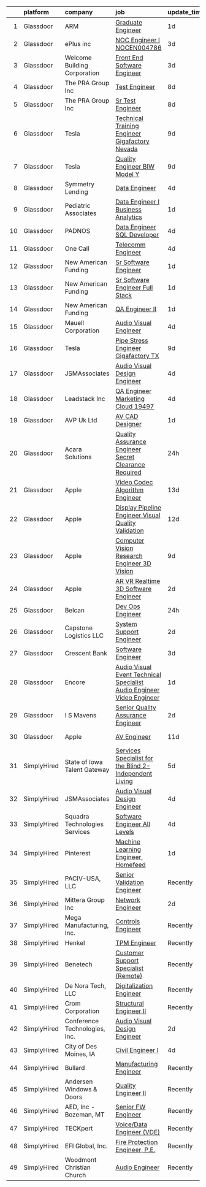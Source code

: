 

|    | platform    | company                       | job                                                                                                                                                                                                                                                                                                                                                                                                                                                                                                                                                                                                                                                                                                                                                                                                                                                                                                                                                                                                                                                                                                                                                                                                                                                                                                                                                                                                         | update_time   | location                    |
|---:|:------------|:------------------------------|:------------------------------------------------------------------------------------------------------------------------------------------------------------------------------------------------------------------------------------------------------------------------------------------------------------------------------------------------------------------------------------------------------------------------------------------------------------------------------------------------------------------------------------------------------------------------------------------------------------------------------------------------------------------------------------------------------------------------------------------------------------------------------------------------------------------------------------------------------------------------------------------------------------------------------------------------------------------------------------------------------------------------------------------------------------------------------------------------------------------------------------------------------------------------------------------------------------------------------------------------------------------------------------------------------------------------------------------------------------------------------------------------------------|:--------------|:----------------------------|
|  1 | Glassdoor   | ARM                           | [Graduate Engineer](https://www.glassdoor.com/partner/jobListing.htm?pos=106&ao=1110586&s=58&guid=000001839786d3da8d3ee5793c513360&src=GD_JOB_AD&t=SR&vt=w&cs=1_8a552073&cb=1664694539703&jobListingId=1008175654718&cpc=8795CF9063CD573D&jrtk=3-0-1gebodl0bk6f8801-1gebodl0tghr2800-4b30394a55862180--6NYlbfkN0BgJnowPS_nFa6JvbNw1Ud-JjG_6nenis8YkFjCtkUlxoHXLw2_bm5yT8xmAj-JAcWZuf3sSzeAExzYr63mZFY5GDjElAviH7Zbyi3tCYnnzHANdGbQ29F11MpkASaLYLlZFcB6r2VO38X6VEhkyB5By3hdfDyCPvTVXM4a8jvZvXEY2fSjdsTOMuFQ_hkfPtQER4ndeI2OyZ5e97wPwfk8PcirPaxbATyytnMCFjKZjrenNkXIVloSeRnVp8QnN6l4746zEAQCjnxfNeXUXRB64fY7pkHo4u2ZxzLa0gRZ5hvW437Sh7M7eydLcllLFu3BicYEH0GG2Rc5vEaNWjJBtzEBLiWTUbEJGNVSAhMxjbjhdPE9vpplKQvf6_qfIwoWXvFqA7z5KsJ5vIcCWtrFPQZfuRQkl0XCKf_cWVMtFJRbnUDEEb4btXgrdkss7Vo%3D)                                                                                                                                                                                                                                                                                                                                                                                                                                                                                                                                                                                                                       | 1d            | Austin, TX                  |
|  2 | Glassdoor   | ePlus inc                     | [NOC Engineer I   NOCEN004786](https://www.glassdoor.com/partner/jobListing.htm?pos=112&ao=1110586&s=58&guid=000001839786d3da8d3ee5793c513360&src=GD_JOB_AD&t=SR&vt=w&ea=1&cs=1_85d7283c&cb=1664694539704&jobListingId=1008167965619&cpc=C4A69CCDBB3B9599&jrtk=3-0-1gebodl0bk6f8801-1gebodl0tghr2800-110efdf84de694f6--6NYlbfkN0B4q5ZfxtiYuHthRCrlNTaH3IgnRrb9iipLWN6eJD-7mZ_ik5fnnuNKhefJl6Hd360psS6Q6nBkoHw3VJZRYyCS1mHjqb01MnkGbVIVIIGzCVQN65FQD8dqO1ZYIUusTbutvZDN2WCo_HryxOCrDGCg1PYyQtH4Z3Df6uZQ5yUJDcR-D-m87L04PEQ6_ZlSKmI2fHWPPKQHibfYgbZkrwlztZDFVmcG7pTTgoJuCdTshT23lMSNtbTvu5CApbBsMO4BSS3fJ80q5GArL_XQW-1ztgHgBl322IESGqfyazhlljP4IR7_AXK7YxnEIMstwSWno6I2gU4UraDba9urjZw23RH4ktYXjTGg9u3_swU-k5r3SLfLmXAQRQyBh5MhBAa5loeHrfZ1cydEfSbOYw_7LWkCz3eDJ-8vLvUbU6K3tSSlhteB_7eEUJT9fPz7r2QM_xJiRCGEc5tEQXm4OYJ8_XSH-mtj7_N24gdsfkEkL9lD-GSpdPWUT9LFK2zIPnLm1SFLqm7JIS012pOwimKJaF725sxMgQm99qWoPoIL_w%3D%3D)                                                                                                                                                                                                                                                                                                                                                                                                                                                                                         | 3d            | Remote                      |
|  3 | Glassdoor   | Welcome Building Corporation  | [Front End Software Engineer](https://www.glassdoor.com/partner/jobListing.htm?pos=111&ao=1110586&s=58&guid=000001839786d3da8d3ee5793c513360&src=GD_JOB_AD&t=SR&vt=w&cs=1_29941323&cb=1664694539704&jobListingId=1008168585838&cpc=6193B0C32834B022&jrtk=3-0-1gebodl0bk6f8801-1gebodl0tghr2800-0a111b6a54b466d6--6NYlbfkN0ApxlPIM0J-yymj8rrc_xakazf3cG8natxCIucI_SWVcN0tNBq08lJ6ogNZw0h3djMK730giwVkq_IMD7awZP7-JYLFxX3p_JFhE-8pModmo46KePsWiNisEmw-haMV6zOfaMwXj-UnP8Dgj5dpqcgFRsTY8bJMLaCPCriX7Os-7RQXJlqyrqXdmSkW2YEG_-1QGWWMex82B0ooHoD_BZN4Mh1-IsBZhReK2UVzEK_JPl5opvgrHRIF-nmmLb8pvCj0omcR-stgWuGu63OveWMDCsEeErDPPg_0PXxfNKra2eHlBVpwzO6dHotRwC3qDtIFmK9OolLOvZ1aYdTOg4WgTxvpClHWcpLJ_F6xlY2W9g9QSD49uIBCXV7-vvDfuTtAmscqioHJ5m3z6pSrmMgyLXyDqgMd56_v-Crm2QCSV1fCAT21z0OlVUMd-V8d8C0QruujsopfPkue-zcQLOuVGfhbihL2msDD3qwMEfZMbhcYT_fzDVGNyx_Cjd0LucI%3D)                                                                                                                                                                                                                                                                                                                                                                                                                                                                                                                                             | 3d            | New York, NY                |
|  4 | Glassdoor   | The PRA Group  Inc            | [Test Engineer](https://www.glassdoor.com/partner/jobListing.htm?pos=103&ao=1110586&s=58&guid=000001839786d3da8d3ee5793c513360&src=GD_JOB_AD&t=SR&vt=w&ea=1&cs=1_f03865e9&cb=1664694539703&jobListingId=1008158485570&cpc=44CD5376B8534B8F&jrtk=3-0-1gebodl0bk6f8801-1gebodl0tghr2800-ee6416f792a99c8e--6NYlbfkN0BK9GXDcakwdiqmeo8o-2GvkYnmPkq7xevAHdeF_847qgq8H7zIJ73WYrdktWq8q1zfoQmTdAgQ-HcnQ3YyfDw_LVgSirm-QlcmMF6DyHu61FPlhrst9cpt4x50D6pq-6tGIvQ8WBStA3O3zr3uqFhbKypVIsSGplmUKpzedQSHpdWfy_B2A_wdvBP4ipFP5e4-MxWwSHMOHSkrbPatekmzsSb_-OF1GvLylWwLv-LDjNAdTBR1_pCmuO60Ga_xFc6w1OvsBSdkRkIQDVdzlGtOVcU-pOk1UZ_4-HTCBjKTdJwEHJhzziclwgpDkZBIkxplQBecqWomyEstheg3H9CzRzP94CQWtreklGUS9EAexJBwaYkvBq6-S_j6ElxS50Umzb-YA8GMqSPel6ABCHb90-EeUc4Q44hmIl9b8pMnos4qlF7scisq-IBdcRsWSillAsTSuCwGBI5knHTDD4LHBjX6Q6p2HO8_pXusxXIOpjpKlTKgecZf)                                                                                                                                                                                                                                                                                                                                                                                                                                                                                                                                                                    | 8d            | Bohemia, NY                 |
|  5 | Glassdoor   | The PRA Group  Inc            | [Sr  Test Engineer](https://www.glassdoor.com/partner/jobListing.htm?pos=109&ao=1110586&s=58&guid=000001839786d3da8d3ee5793c513360&src=GD_JOB_AD&t=SR&vt=w&ea=1&cs=1_38bdaab5&cb=1664694539704&jobListingId=1008158485578&cpc=D99DB9A39DE67464&jrtk=3-0-1gebodl0bk6f8801-1gebodl0tghr2800-6378d26212f601bb--6NYlbfkN0BK9GXDcakwdiqmeo8o-2GvkYnmPkq7xevAHdeF_847qgq8H7zIJ73WFLGxKVXQjerSF-PMPuRn275x4YQcShpSVmtSv4xqNZQWbfliMM8G3uQ1RHk7L5WrGo1e33EhLX0k4JXFwkW8HSD1B9LoBnxi9imavE2XnK9mDeuVAWaFVwozhtdgWEiKE_fByFqvSlc6UtExij-zdSSDinhkgAebCoDZqNgp8V1bIb5RsOR6gIm0qPZNUNShShnjQH71woo87VP7lS1tROFSWDb2-Ln1oyMWARp7rMM_IQ9SiPFJqdck1xS_iXifRQXbzSiW_d6itwyQSyy56GtNRAXSuuO4BEIK5h1fG2KlyxDM0ANMZ8VMjZxf3vj3pX29jyst1K-UnDETb2OHpW4twLpUE6-U2d8KG17k90m0XGjwVVKFqHUOXlDH3Hxv1cId6ZNG5IrkUhDR8efQyJ59HRHxC5TOEv_Wyzd_0zR47jDyLZqjq8MuBxNMyI8H47L_ylCxHiQ%3D)                                                                                                                                                                                                                                                                                                                                                                                                                                                                                                                                                  | 8d            | Bohemia, NY                 |
|  6 | Glassdoor   | Tesla                         | [Technical Training Engineer  Gigafactory Nevada](https://www.glassdoor.com/partner/jobListing.htm?pos=126&ao=1110586&s=58&guid=000001839786d3da8d3ee5793c513360&src=GD_JOB_AD&t=SR&vt=w&cs=1_641fe15a&cb=1664694539705&jobListingId=1008157141780&cpc=F41FEAB56D215062&jrtk=3-0-1gebodl0bk6f8801-1gebodl0tghr2800-29db354b39d308e8--6NYlbfkN0BkX03mv_qGbDFMol2YHqLRvzzvm2LmpzMO_FcYL_FtJlnJTzsjtFTdelRG5HbGrIeCZP9oCSI6Igp_AYvgJUZBigGrpR_0zrbTjx1adhVQL4tdCh5YnaG_aAtZhPt9uQdZtZTI1DbvoXF4T8F90Br4ZxhDQNLBMSC1KNiHl-JCSEf-kLKYvseKDdoSaPKHmoNwrLOOZQICX2kU7sscJKq0f0yZJxfYq9e9fTjzMnFKNO-q_DQnwdNQUD4W4FPg72z6WlMGy3fTIMG3F70WA6iBqyie6boePWZr9Zh5FXkMOoUgUnaS4Jrka-VcXsHfCn-8DG0HxaNnmL81n936w1QCUTrYOuApAblm5K98NaGY9p09s0kMLZRxYim6M3d-p3SusRhWDDov5HyOiILqV9redCdO9u24aXEth4kloqz-w3z3qOHKojQnQc00q6rFqe_Wk5UcAO9bxi1zCT1BupnnQnah3otfGbr2STAbQS2qAJckYu52VBX1d8ienQK7bgnnUQ5bMg2FUSDLf-t6a1Sr)                                                                                                                                                                                                                                                                                                                                                                                                                                                                                                       | 9d            | Sparks, NV                  |
|  7 | Glassdoor   | Tesla                         | [Quality Engineer BIW Model Y](https://www.glassdoor.com/partner/jobListing.htm?pos=117&ao=1110586&s=58&guid=000001839786d3da8d3ee5793c513360&src=GD_JOB_AD&t=SR&vt=w&cs=1_5bbe3e84&cb=1664694539705&jobListingId=1008157150971&cpc=F41FEAB56D215062&jrtk=3-0-1gebodl0bk6f8801-1gebodl0tghr2800-7c49bb9be1e74e62--6NYlbfkN0BkX03mv_qGbDFMol2YHqLRvzzvm2LmpzMO_FcYL_FtJlnJTzsjtFTdelRG5HbGrIeCZP9oCSI6Ir9ziPhD6_e9DDjreKyp-2pRw0gbP3UY4TVFZgHbXocEGYk-7Q3E9DSRe367OiFTI6hJ925G0aVBszgLEawN8ByOzNQKUpTaufgSW31lVAyDp5gBcKeNWue7cYzhYKg5u9udPeTAwuHQWvr_ljV1agjF41nbymS5tRmxMZwl6NEORlWG7vuSjo-rUDxe6qrHibVDhCciZxJIhn4Ku0yy3KTlwNUGE-pbI2QXtsDi4wHL__Bi9XX7x8LjfZCrKqHSxi2C-e_RA59e0sA4AhSb2tjglacJkztEQ2CO3fCPnbL6WA3uiFf-hv_uCeu4ZbRlGgXv5Cxllswr-fR23zHMYP4_h8U86pyRAsVBaGooOV0QAXTaS1EKla0Nu5_G8uXTHDolHiaCoAez5fDiI-EQOD5GrNcPA7vgiwOTAYLgICmJ)                                                                                                                                                                                                                                                                                                                                                                                                                                                                                                                                                          | 9d            | Fremont, CA                 |
|  8 | Glassdoor   | Symmetry Lending              | [Data Engineer](https://www.glassdoor.com/partner/jobListing.htm?pos=105&ao=1110586&s=58&guid=000001839786d3da8d3ee5793c513360&src=GD_JOB_AD&t=SR&vt=w&ea=1&cs=1_9d12314b&cb=1664694539703&jobListingId=1008165831646&cpc=214153447B1391FC&jrtk=3-0-1gebodl0bk6f8801-1gebodl0tghr2800-d13b27d459ffb3c7--6NYlbfkN0DRJ8V8AXC91yPaijTLDOFou7iel6S8rKGvP0R1IG6EBeusV1vHQ7vfsrQXSa-6OfDl73OLqfkQ_1Cjo9rLmwZ0H_3Kb1uqq2qsVQM2U_TBnZ8-eD_3wsxMEAHC5zA57zav5z-H3fhw4hbtKpplPy_urdHJrHetpI_LuLDJ_lNRa0XomFMXRd9oo_rDFpdaNBgBs-vHj96vOBXNMs220nvMWDzx_OBd21l498ScNHfUkFHpysrAhwnAxh50e6G97HdPu3ux1Z23Qmg_Oja1NkaCIlbBVj1l38TPn5yRaeO_hEKy907UA7dg5RygnE85UPG5qkb5QFwgNtw4Zlwy5Rcc0Yr5mu-YypDxzOaDoBkio-VvJ8IgyjDY67CaBRudse2_SZyJr8tnGE902toOKtjn9pO1mAD65V96Rub7y92yxw4uCEWsXaCgwzN5uYdKEoZXfKRFT_zpoyBCDCnT_dLLgioHdIrRrsbLRbpD3LaIQVNqhWu_ddyilEzsW--QJdYw1O_u1qYSGw%3D%3D)                                                                                                                                                                                                                                                                                                                                                                                                                                                                                                                                        | 4d            | Anaheim, CA                 |
|  9 | Glassdoor   | Pediatric Associates          | [Data Engineer I  Business Analytics](https://www.glassdoor.com/partner/jobListing.htm?pos=114&ao=1110586&s=58&guid=000001839786d3da8d3ee5793c513360&src=GD_JOB_AD&t=SR&vt=w&ea=1&cs=1_49d9710c&cb=1664694539704&jobListingId=1008175263734&cpc=82B3195DA92CAF92&jrtk=3-0-1gebodl0bk6f8801-1gebodl0tghr2800-3cafbc133ae3e695--6NYlbfkN0DemAzEP9v8bu_pGidMGU8OExREO38xbIwIxTr4yWdaEfawvOr36wGETNMW89C1jDc4D4kJTGG8Fpb52OlYuK1PFbagpAW24WqztunZ0XKx-QkxD60J1OpRn2I_RBDuxhfjT30hS_ulCcOk3Y5Ij5bDvzOCFCaDu43fOA9OxE6k35Ziabv95EfALXdOCGM2lniX5hSPWp06DJ9PpyLeOr7b7HUTGas1tKZzTdznGp_JibC07N5PqDnn2QaufsREUInFhnKW1w13VYYMdtSfW4cTh19tUSV7_rKjaMr1K4Zm-8e7-SoV1GlEvqyENLl5vLMqyISseylhJcFi9St2eMoynSrKZQIy8AZAB_AJoZq-6MudPUmAYLcmNKFtP9KX9Ad_XVSf13yksuXOhC7JCqciw0vZmDxxxaVsMabRwLVjkj4Lo6ixJGkbpRqw8XRZ1nQ9aQtQZgTq0JS2vGWSlLNYDk9b0gYaOpARHXWr0ns9d3ivMOk3IALSVz-w0BQno_huVV4CUd4_Tw%3D%3D)                                                                                                                                                                                                                                                                                                                                                                                                                                                                                                                  | 1d            | Remote                      |
| 10 | Glassdoor   | PADNOS                        | [Data Engineer   SQL Developer](https://www.glassdoor.com/partner/jobListing.htm?pos=115&ao=1110586&s=58&guid=000001839786d3da8d3ee5793c513360&src=GD_JOB_AD&t=SR&vt=w&ea=1&cs=1_ae32b64f&cb=1664694539705&jobListingId=1008165847339&cpc=F45C15D234B746DE&jrtk=3-0-1gebodl0bk6f8801-1gebodl0tghr2800-57ea3a10eadf8682--6NYlbfkN0AwAyjCj-06UitpOgtyEg8CfaYjiXMaQL7L7GLATu0PseuxBrUb0xSJi0zLrg9ndEXfBT8wc6wH2JcMsCwDQN2rNNY_aq9DbTi-IgJKJ8ZXhUKQvccl3iT59YPSGpl8QTqyi5fSfnloDQLSFXJiW2sXPVi9hm77enSLKXT49K1PoHBtx6qPn9PASZoEuOiR7Oh0FsI983jv6wi7yz5sqhaSIp-MrJ5KANmb7n85dVyZl0CEfqt-LIL2_a_iX5GOjA4JS4vXwcm0TPtH-G3uVAAX0Hy01ud08ZhpdrEGRN1gA21bk0z0k08F8a7zq0IQ7ZO6xkkUxtTPRBFH20aAMos1xVclBTQatPzJ6wrTJ9o8WaIwZKRWcCf8wh8amNml6hXAgR3uvQ1iUoJ0kVAhGOv1yJqphnRHPOBo66-B1wXmenFBe2q0713m-bE9qi-0WDPqFSEJRHnHbneTZdM8o3zSKvuPqOz6-zdbeDwWhjbiN2P4e-2Hrp7oeEmCpn4_uY-dCDpOzNSfmg%3D%3D)                                                                                                                                                                                                                                                                                                                                                                                                                                                                                                                        | 4d            | Grandville, MI              |
| 11 | Glassdoor   | One Call                      | [Telecomm Engineer](https://www.glassdoor.com/partner/jobListing.htm?pos=116&ao=1110586&s=58&guid=000001839786d3da8d3ee5793c513360&src=GD_JOB_AD&t=SR&vt=w&cs=1_7f0cd0e0&cb=1664694539704&jobListingId=1008165765086&cpc=4B86475FAF393599&jrtk=3-0-1gebodl0bk6f8801-1gebodl0tghr2800-2fda70773d15bc8c--6NYlbfkN0CoBNsftOR156psyhAEunD0li7bgaA5Un-R2_tTFIfXdsF7lIw2xKjhRCUN0oJ6COk706roqFOB9F_jCaMgNSVqP2eL4Pz3WL9N2uKVk_ew-EfxDtHyp99CjHellH05W9r5i1fIZQN2qpzDwlFD1Wn8unkemNHnclA8v7HpptldcDO3-SFY0dasLjYEfj6vSK9w6f_By4dTAZw6tEXo2pjW9AVoWJMMwGo_5YyUwX76g1rJJFz8X6ipKaO0ZCERAKp4cKLIXniwnEkMnoB-pV_0E_9bLRaPPf5R_iple11BO1eWJ-uSKHGGloHBlbqGDIhCdkvoFpMCrRDHPwH52dnCyJ-UFUEO438nS8zsGgZXcoz60zsWpAxZrNVn_Nyb113TjLuEzqfjzUT15HBiPn0VKikv8QBZjY3Ett0ZP1jBQ-E8SKl_hp4YbAsweOxWgznmmhUuyvze5rRxb8XXWs-MBxGRGGnURK9cSNHire9TsyrUW-nh5HERlAeJy7rUt6s5Qx4lihNU7-d-waRAapgSDVBnHSG-KsA%3D)                                                                                                                                                                                                                                                                                                                                                                                                                                                                                                                       | 4d            | Jacksonville, FL            |
| 12 | Glassdoor   | New American Funding          | [Sr  Software Engineer](https://www.glassdoor.com/partner/jobListing.htm?pos=124&ao=1110586&s=58&guid=000001839786d3da8d3ee5793c513360&src=GD_JOB_AD&t=SR&vt=w&ea=1&cs=1_b99e8717&cb=1664694539706&jobListingId=1008175178189&cpc=654405A9B1E0A9F5&jrtk=3-0-1gebodl0bk6f8801-1gebodl0tghr2800-5c3b2e636dd9d61b--6NYlbfkN0C2BFb7Ub2YUp4strrym9V3pWtjyRKtgHKt_kMzkewmGGJEved23y_kY-GSZp2akmMf1FIGQ0jYKCCDekTBLcQ5Rza0Pgb2gu7nldV_dM3f2nUnJntbqSv4Dd7vju46NYCfXVe5HXEZpic2cJsMLXF41ogDrZzVccdRXN4xe7XFl5SzxfklhSaZr-l-yrOQytIb4zts-OQpnwh5dOIzM3elwARZTN899rhohTkFIHoF5nX5kUKj6hKAMT3wd-NGqMbFR9pU71lSVzGbcs6pelYWyOqN9_Jr1ZPNfvGiLajlgMRtCYc3V_lKzJa2XsnwKeQ5hY73U2-mQx9qy5W9fpb6ancDz_GjsCxjFXI-DObCwa8IenxoJUIGmakMe0RhrvNb1uD-NFTJxWPFFBEZOxcbRSCP0dR6oOeL5pkkWMBrITAr7s9OKrs-ZyYS2541dxZy0JsWMgbcHDNwo2QCAqFm_vrP24fQjC1WUDhUtGk8mJmjCisnbxtd097CS5A8SCZFcTV_Egr6wg%3D%3D)                                                                                                                                                                                                                                                                                                                                                                                                                                                                                                                                | 1d            | Remote                      |
| 13 | Glassdoor   | New American Funding          | [Sr  Software Engineer  Full Stack ](https://www.glassdoor.com/partner/jobListing.htm?pos=119&ao=1110586&s=58&guid=000001839786d3da8d3ee5793c513360&src=GD_JOB_AD&t=SR&vt=w&ea=1&cs=1_d80d9e74&cb=1664694539705&jobListingId=1008174555673&cpc=9908D8D4413DBB8A&jrtk=3-0-1gebodl0bk6f8801-1gebodl0tghr2800-b633790a10bf91bd--6NYlbfkN0C2BFb7Ub2YUp4strrym9V3pWtjyRKtgHKt_kMzkewmGGJEved23y_kY-GSZp2akmOm586AdOtRUyUq12psGB-Ziu0Y_qTbtcDXT9ifnVQuZ-BmVFZBG5EvnO2rm2ivx8-topwc9zWhtCTLVZsmMpsOIIavg_GvqhcPFt5YZL9H7-uQbwg9nZBEhJ3vq4BUwQZW3ADRcEuRvP3amqFwd6wQwLBVyZ5tK9vujQl5GXGlODO-oLviym7j87qry7sIMenR_dSPtSgfCgdYAXR3MOSqGu8M-INMwoXW1idVmL01DoDrXK3srQ3iHI0dkHX-oWZBK1Q8mV8RfulSwdHXnAZqh5qBGALoIfNQdutftk01hNzFsPnCM3J_RgFyO2mciHzAhO6KoX6JimEVIeajyTzLJQjb6fc7qC_eBEJ-nb6jeWKnOAaBY1v75ldgUPgfcQYQqVsPeLmDmjfIIIlawUdW96HgrEH0-fUKwFV6jTI0p0Pxv5vdyPZVyYyAC5QyqeJjdZP0OCk8MCLwKvSSoOpB)                                                                                                                                                                                                                                                                                                                                                                                                                                                                                                               | 1d            | Remote                      |
| 14 | Glassdoor   | New American Funding          | [QA Engineer II](https://www.glassdoor.com/partner/jobListing.htm?pos=104&ao=1110586&s=58&guid=000001839786d3da8d3ee5793c513360&src=GD_JOB_AD&t=SR&vt=w&ea=1&cs=1_489fa4a6&cb=1664694539703&jobListingId=1008175303672&cpc=3BA4CE39D5B5DEF5&jrtk=3-0-1gebodl0bk6f8801-1gebodl0tghr2800-8ddf93bbf84366ef--6NYlbfkN0C2BFb7Ub2YUp4strrym9V3pWtjyRKtgHKt_kMzkewmGGJEved23y_kY-GSZp2akmNEONknqRWewqlxmTfx1qqSHYjydzqXIx_RKs7nM44VseCAMWUnMxhaMJoERdKW2cPPv_POkoBXavdXn_vK4pKEBJ75XRGxkm1EmIBIuQtHZ52cdt-KjJ7TaX6hLiIoESC24iWaZd_24R0fo2hiuqeha2lAmnQ2x8dnCOmjb_j5752WlPAiUqH57u5XQ-Kfy8FUhp5Rv72vUPITtJryzMQj6s66_w6W0WOjYGNkRWJo56yxEQjU8grPuqUop_JBFbTI2bJXyN_lJT7Xd6wQ46orn6-lJOU_9_0BwffIzw3AtQk2JfmcZD5eQNniJk_BRM9GLd3d-kfx3IZnVm-NXikSqYIXC7nWED9SFnyoM6JWxUDikS9CFtmXMST5c4aKvjzIPRoreHTX5k2h1q7QWbeNDedaWEG75m1OD9umrNTeEk5Bewbq3u5K95LaPOU28OI%3D)                                                                                                                                                                                                                                                                                                                                                                                                                                                                                                                                                     | 1d            | Remote                      |
| 15 | Glassdoor   | Mauell Corporation            | [Audio Visual Engineer](https://www.glassdoor.com/partner/jobListing.htm?pos=102&ao=1110586&s=58&guid=000001839786d3da8d3ee5793c513360&src=GD_JOB_AD&t=SR&vt=w&ea=1&cs=1_2dc4b79d&cb=1664694539703&jobListingId=1008165060715&cpc=CCC092465BAD6A93&jrtk=3-0-1gebodl0bk6f8801-1gebodl0tghr2800-ff12a6c9c8d532ec--6NYlbfkN0BxL-aBx2Ey5rgHb1m1PVePkAYmnkA-MmhK4OLhS9OlQSyvDjZOMY6ptNA4kzIDWbf0ztDAHvkk5rlagpbbpDA4j9Bq5-C3cRtBVxIj76aYNU7QR42Fo3BIQ19PLRrdpiGUVPrpS_PPyl8qC6BwpAmw24Xuu2NzVINcUwNA2OB6HvjUKef1N3RVNofUgUb7J2_bPErdOYIjmI2udN_DHm8y5h5m_AmDj7q8ewTAHT4TPlzyqF7HcxPvuYS5iiE7dVZBbtKyiHmPah4OgL5ALc9A9-1LbyY5TVFex76kd-PyE6WLl1d6uguRNaAv1cC0v4wayGVdeioE7F3xiHcNlccIlJdSe_4gbR72MsPzMZcMkffcf-yrAd7s26tk0DjApHmm9my-fSsxM5-iAwkhGApA1k1TXFYLWZp7owwsCjKENh03lwHwUk2a_A21cijEoZiSHmO8QDaKSqiqC9A8X-7Gsmlf8VZ0GV5B-c5cSi7rFYINwpvtzQvi-G4qlnRb9yasaKTqdX7uiw%3D%3D)                                                                                                                                                                                                                                                                                                                                                                                                                                                                                                                                | 4d            | Remote                      |
| 16 | Glassdoor   | Tesla                         | [Pipe Stress Engineer  Gigafactory TX](https://www.glassdoor.com/partner/jobListing.htm?pos=122&ao=1110586&s=58&guid=000001839786d3da8d3ee5793c513360&src=GD_JOB_AD&t=SR&vt=w&cs=1_b31afc3c&cb=1664694539705&jobListingId=1008157444726&cpc=F41FEAB56D215062&jrtk=3-0-1gebodl0bk6f8801-1gebodl0tghr2800-4f448f8f42bc3c30--6NYlbfkN0BkX03mv_qGbDFMol2YHqLRvzzvm2LmpzMO_FcYL_FtJlnJTzsjtFTdelRG5HbGrIfKuF7l_SRluJiafrF6epyFCBytlXriuUuXtVhVscKhLeBILODgBE4qygHo2Jld-sX8j6FDWTV_14BgYxRXUAxduObVNv5ZRyjpSBeF8YzcTMTaBOLUYi2lbarAcPFLQQvylzS6AaKhHYWk6AfL1TC-jBRDFchdPURRyo-1et_k3eZmSAxmXBV8M5iVWUgEHcjg05Hd6FeaBZbkZiYRVSaya4dw4VNBMnnmTf2gW9_CVEoYSXCj0MMw4MjmHNe5lc1XLxmBXXIWoEZs9ma4E9srJM7zPyA9otvJXsticeuDVqadK-tKWrCX2Y29xIHUf0fBBeJz5O4FmU4P8UbP5PX29VVE_hDBwzgT_dHfNxw07lsxKa_VItOnpOnzcrckNm1PCDzXZySDMADztfg5XRldLXO1d2ahDj1WklPitX3331mjYyi9Sx6LHuxxjolJZQ8%3D)                                                                                                                                                                                                                                                                                                                                                                                                                                                                                                                                    | 9d            | Austin, TX                  |
| 17 | Glassdoor   | JSMAssociates                 | [Audio Visual Design Engineer](https://www.glassdoor.com/partner/jobListing.htm?pos=101&ao=1110586&s=58&guid=000001839786d3da8d3ee5793c513360&src=GD_JOB_AD&t=SR&vt=w&ea=1&cs=1_2558d322&cb=1664694539703&jobListingId=1008166252212&cpc=E509DD49A6927373&jrtk=3-0-1gebodl0bk6f8801-1gebodl0tghr2800-86c40a16911d4f1e--6NYlbfkN0DeyJ4CP5CzwT7broxeUwKBt3co1QwKwWitRQqJu2WRZ_cVdmc-MMSgmVFvDfayVBoaFb5lmKa8RH6d0PrUWeGOJ6VeMfFqwFCXYUn3Hfp8SgFv5Q72948NTzBzDzgif2hJTe3GNnH7dDaU5ehMP5dn4UK54XR4O9Aji5xZY5_PvNdkdtSsxrBUsaxjiDDrDsV_gAz1c9YdsIA1el8f66XlI4cUU5WuTeWK4Z4F-nn-CGMIeardXAh42aBEJZ7-Kq3oAF-xDGg1OHpl8muVP3UkX8rXT9wm4SCvrSCjjSrS9tS85ElB9WADcrZZ1K8IDORBjy_th-msOD_K5XiI5EnF1dfuH_Js03uAuJYguPIRCVRL6BLoUKUn2RJ9QgnjtfkdEqGtWM80fLakfjExVLUv93D-vKwywQ9zhsVEFNg1do0y72X-Ak_4_UJuejDxXifwMQ9cqFaXrp_eqreohWWUDp16gWJS1sUlI1KOdXovnTY61BIeI5mX3niDZ2KxNIaGdozpXEowpWii8H2VFJms)                                                                                                                                                                                                                                                                                                                                                                                                                                                                                                                     | 4d            | Remote                      |
| 18 | Glassdoor   | Leadstack Inc                 | [QA Engineer Marketing Cloud  19497](https://www.glassdoor.com/partner/jobListing.htm?pos=127&ao=1110586&s=58&guid=000001839786d3da8d3ee5793c513360&src=GD_JOB_AD&t=SR&vt=w&ea=1&cs=1_d91c9869&cb=1664694539706&jobListingId=1008165993092&cpc=3BA4CE39D5B5DEF5&jrtk=3-0-1gebodl0bk6f8801-1gebodl0tghr2800-a5e20b522a126e96--6NYlbfkN0AN1DXOJ3XjvJpsorCLbwBX67_Zmbno95PICvIB5GJH13XHFuyYrum6AmNcT9_RMPPv8bNtms74NnRqM9PmMkGPOycf8jw94EfYWa62toRCRk2nSES6xyoQGK8GnYQSFSDAaeF3gH2qIwjlPU1NfICdb09DmvYcJllB-Dlb5y7Zh9OkNzoc5m2Gv7ivrsxLhPPyd-RdPFHz9UIoG3wQ-Fvy9UsyhGNNvNLeClAjWr7c5uIm_7GEdqDbE52Z9DbML-f6mufi6LLcZnVcTJsm5UDN96rwjRlX2CPjUVp89szVJg_70vDnaG1I_fGFz6haIiqABWIib4ENWhGtH6shrWiYopETGsr_alxTJZkahepsNTF3QCsyqQ8PhFiIktyCy6UWuFvnZ8uJ-shEmXBfGMMBwPdYpmav5S9p38v3lmSWpQo57Tspkf5tdzPAYWJuRDOUzOhCqeXlyH8nhVO1mLkjmNv3O4llMpyWK2RmwdUFrXXVvdiSPHIlueqWlYT3RuooiEqJSx8GnQ%3D%3D)                                                                                                                                                                                                                                                                                                                                                                                                                                                                                                                   | 4d            | Remote                      |
| 19 | Glassdoor   | AVP Uk Ltd                    | [AV CAD Designer](https://www.glassdoor.com/partner/jobListing.htm?pos=113&ao=1110586&s=58&guid=000001839786d3da8d3ee5793c513360&src=GD_JOB_AD&t=SR&vt=w&ea=1&cs=1_a2cf2d1e&cb=1664694539704&jobListingId=1008173007558&cpc=5E31031E1AFF45A7&jrtk=3-0-1gebodl0bk6f8801-1gebodl0tghr2800-5f97c9f94f7f4db1--6NYlbfkN0BRv-Wc929RsrsSUem9Y6h8brrWFQ-iaB-Blp-pMy6VrcEQM6O4vSQyo6wkqqGAILjsuU26OlTajwT8Zt-5yn63Kw6kQNOSGHeIAokNRr4bfoaFrrQfjfDuOxhus2QZ46X2m62Ke2DWo9CUuYb13fZMUV9l_ooMnB6KtAGSrkNqa0sMG3HIp89Mw6Wzg26r_ejT3lBJhHZ9ESUyl8ylqg-s6hLVr0on6n6uqPgcmSsWB-pIZhY7RbWJJqALA4zZzzJ8Yj8yOOjrC4GrDnMjk4sHrCbdPernivmIBt9HnJ-8krWtUEbEXAK9MN7HsAjbWFR6xY9yQ9RxMXn6TPn5YpJP0AMRI-r17o3ecH3aeHMIwLTUZeOkeeiXK3SgaQK5YxNUj7N6DEauvzPqorp2bRtMst2GqPTE0UG9wIQzD9x1fea9ujFrCbtDdig9fpR9WcyqPcUiDxawSYCCGOWZY59F9Omq_L9YwckKv1d60JTLT9FibqygXom-TV8Xh0is1FrbAEYOObJ-bQ%3D%3D)                                                                                                                                                                                                                                                                                                                                                                                                                                                                                                                                      | 1d            | New York, NY                |
| 20 | Glassdoor   | Acara Solutions               | [Quality Assurance Engineer   Secret Clearance Required ](https://www.glassdoor.com/partner/jobListing.htm?pos=129&ao=1110586&s=58&guid=000001839786d3da8d3ee5793c513360&src=GD_JOB_AD&t=SR&vt=w&ea=1&cs=1_ea648f42&cb=1664694539706&jobListingId=1008176927831&cpc=C63BD00756FD6F58&jrtk=3-0-1gebodl0bk6f8801-1gebodl0tghr2800-4f1585006145aeee--6NYlbfkN0BQuJXpfawXtfhwzLerQhC04iCxGrelUvn_xttDeop7CMmG32gURwRxhPm_v2B23n7FOKDm4gRWuebXXq6N92qJIsa__jtth40xjvU8W5y8sKInHW8-cyqdDZ9PVHUP22VN5FPhXS4uDVaH-qnxMfpTdU42714_4pn3trQuvYT9JKmbV9arsRYxKYXF3KfqzTM0IrJuC6V-fH8iS0LYDdmvc7w7j4bECRB09Go1abi1UJzYDWw940ZPTirI-WJLcAoRyJ2XsuzPFdUf2oDBZ0J_bWkNLohIBQJqzWcQw_VcLw7sb5L5CtvlYFjTL2cOmEMYUWQZx4v2TbXmAihTrCoqO0_atL8U25Y2leWsUO1UkwrKX9z8YgiPuhziEEsxgU5r0ziaA1MF8Hr-Cq-z_Y7g7HwHyAqJCDRmoHWkzgmYl1xHmkVRbdOcEr7-m5Dpl24YuhjAnrYgPs3eHNy0SuYfbt6x-JnWseB0DvYc9al6jqmamRZMzsLFOKqb1Dz-2M4mc73Wb4KEV563YZ5dxt-4kNFPwfMz6Crf0aJ22JKwnYqvZVEqG-slKTtjbYSQ7qaCDtZjmXZTZA4_PW5sAjZTUyOZpV9m4Z-82P7PZmbyH-r4DLau-Tz4pAzo8tnGnKHh7TiQ6Sv_nSrPlb85wDQjviBgVKG7yKWJG_mmrb41LS3QKo9doKIaIZwF3jC89ONMfhpr4WjPFNOUPPjwmMfri1RgYEwWQkCPFSHboJQfEpjFt_vOr6K2hRmUOoNm-is%3D)                                                                                                                                                                                                                                            | 24h           | Baltimore, MD               |
| 21 | Glassdoor   | Apple                         | [Video Codec Algorithm Engineer](https://www.glassdoor.com/partner/jobListing.htm?pos=123&ao=1110586&s=58&guid=000001839786d3da8d3ee5793c513360&src=GD_JOB_AD&t=SR&vt=w&cs=1_b0f0b54e&cb=1664694539705&jobListingId=1008146967186&cpc=654405A9B1E0A9F5&jrtk=3-0-1gebodl0bk6f8801-1gebodl0tghr2800-cdbe138e15b263d6--6NYlbfkN0BvKrLyj5gPmtZO9T8euul8TCxuuKNOtzRJOomxnwSEodTz2Bc-sPZlt2Zgji_QUXHB9SKQXJp9jrZYX-pwkOLMaReGwTZ64bJ-IrCtkIwxPJdAKi86-ovYcXtws6oyzvDYSwr60s7mo79HCghEVhaikNngWKNn92sxwZByuCXulfdf8MyVR2Mjq6Mr6V6q8mKWkJ-QFj84-Cs1L6Ml00J8o8Y3tNxmSBouWv_DWldr0exwrMMOQCLSvpcSOZNaYW-NYifxNHqVreViq3jZBOlN1j2YviSYslgxT8Cm32z7TkQtEzbfUvTn37gPqfYqxQuvduxuZny6x9DvzLd4DpU2Xour1aQBhfQLh5sQf3x1NdmyZ5iJBlkqR0GXQN-ZOG9u_dw9njKzBK1qxTcOPwYcAxZ6i6zhwR-CE_O9A-Kr0A_pYmJtlEfeiC5ZFUqn23GMnOuWcfDrKE3hjF-sPHua7WVOVIlGZki5iJe_WJ6YbYj8K99x-1nb7xMz1qsTDPRjCuqfDRYAai2ZqeqK3SKlpjPCFLtZ9J3kgqeP4zu9W_llBd8ETFB-WRJjoxUZYbGdSRqHKoV5qh5RBb55lNiQCYGpTh5AngvuVHUHXgCJDUwFY6Yn8inmY2OLsqV8aCAK4lzUci8kptXIAROcL96fK29gCeE4ENm6IJzc9PjZV3CKL0SP6lEb3TTBXVaVXhTZIIoEQPcRioZA44iuL80vKHnU2oqps_yDAUyJ38oJR-u97_Zj19sK4-y2UkssnVFpFb8trBj34rSEcH6dGrcuUWguK5RVepXEn9PcvWbviqI-q4jCCRkbvv0Kd4Sb-M-8IZEqj56AW6W24aegkMialZNiHfepPSsGa4U0A7N4bvwmcanxtl-Om2aY7N03nYLr2tps0OuxkAYz0u62z-dY9UqP_nkifXsTyaJGaDGRKD7r_R878-R34A0tEctKlpZSxeMkSMs7WdLRU2L7YlVj)                                                        | 13d           | Cupertino, CA               |
| 22 | Glassdoor   | Apple                         | [Display Pipeline Engineer   Visual Quality Validation](https://www.glassdoor.com/partner/jobListing.htm?pos=108&ao=1110586&s=58&guid=000001839786d3da8d3ee5793c513360&src=GD_JOB_AD&t=SR&vt=w&cs=1_69322cc0&cb=1664694539703&jobListingId=1008148531775&cpc=8795CF9063CD573D&jrtk=3-0-1gebodl0bk6f8801-1gebodl0tghr2800-f38981d4ec401ad7--6NYlbfkN0BvKrLyj5gPmtZO9T8euul8TCxuuKNOtzRJOomxnwSEodTz2Bc-sPZlO_uSwsktAehE5HF5jSs4eHhS9JJHTVeclXNSUBB0fHEaNNHDwVTgsAs7ucrJmNPmQDShAr5lH4B0dFx-8yMEg_KI1mryVfybxYTB2Wk14cS_Qi5pZlzsATgAQxeOnz6QZ7z5uO15mVJx-JjKMggK19uWRVhDX2sG40kAPr7HXbCzfilbhDflMiUxa0V2m0LS1ytwgEqQBTGCR3xSzjYo4DpE6pk_NBA8z448ZXdMBnfhzgUesBtZTsk37qM8sfsUMnyNyfmL-d3DP4683R8SEqoZWb3SIjK7pPnuQ7oHwE7_PuJHAZPhS-I0EXIk10uPprSHNUWRMWZf_gK42xUz6RAlqPXLS19TugignnVhfttlwFTd9Thcocqq6iTE_ln82gz4YSC8KwIAAvtYBUhJYiNhKHEZNcqKLdUkgzkRF0katQzJjHbqmNSDE42UaQeP4K_l_7fT6LqOfRa6Adrxue4cOnjQ-gXpdwlOMcpmrxprrGUhFhsQn9-sEmP7GCF2YRdAs9-Vk_7ra793y8q081lMQdo7xFGeKH64NUIbxBDyQYOqHXzIVYvUxUkHqYj2m73ZV75LzmRnM3a5QKx3ZpezkC-byWkx48b03WINSKJxlJzMyFzucY5RgkfKKNDMfq4xnd7mQoxJoZEjGtvxyVbghQur_4j6xsZsUNAmVCI-MT4Cjmtz9qncLny8VNELoN43TMV8qFY8SmNExsR8nJTZ-m1LkjFzvsG9G1UGrF6VT0mCx51RpC0jxiSx-cbVSxNyhtl5Kw65snHVt2_CUxwkmGHnxSOHxGnyJywZnC-x6A8LKt8T6P9PuaWGUV1D-HVUOMAe8lVe0b_F909xXZNc3bPf2R0tXBwhnjr6JHmH4dCjgGmPjPvnBFc8LlepMClnj4eq5Q0YvbNqKehF5IEnzF9jN5eL-7ucuupDOmzWkVZuZEaMAPMbyOjACCeB) | 12d           | Cupertino, CA               |
| 23 | Glassdoor   | Apple                         | [Computer Vision Research Engineer   3D Vision](https://www.glassdoor.com/partner/jobListing.htm?pos=120&ao=1110586&s=58&guid=000001839786d3da8d3ee5793c513360&src=GD_JOB_AD&t=SR&vt=w&cs=1_74a532ce&cb=1664694539705&jobListingId=1008156803361&cpc=AC285F3A3ECA6BB0&jrtk=3-0-1gebodl0bk6f8801-1gebodl0tghr2800-036eda3b392911e7--6NYlbfkN0BvKrLyj5gPmtZO9T8euul8TCxuuKNOtzRJOomxnwSEodTz2Bc-sPZlt2Zgji_QUXHiXkLBk8G_nDXkUDrPNrtCKwVBvBqlghJuyPsXvMQOY8YexkiPYTDLASX2OsvwcGHMSUCp_LWPYw4_hjDeKs6F9N0ILplDNc8eiyRIi6pNWN1HRwQYXbB9Z2RA3wCNIhFFnIxwVf61Cpa-XJyu_btUjo57HVXj4ls6ZVjrWvTJkBYvmZqnqE1GzJMCPtgq2wqbG451aZcsHRNZdmddHa-BbZkRcZaAouvogamOzPP09UZYCCGijKEke8UyDT3ADyv8LqQRe2v47LrAmvVKf8znW07eqrySbH0NvhcgyNs01zP4Fq8QDfHuqeEYVcow1-eo3fUA2jbsVrjQMX2q6BuFiQ5TgUn0EhyHDLoDCK7nO30BlvPIo-EGCW55gB1LzMegAa4WYkem5i-z8B0-7QYhAkGET9gVSJH1Zzp4xQpZQFzcgk7o4xoE1pkvf7dLO8jS7OucKKcxvigdzDWSagHhGj0BxC0y_zI7ZCUnNNuzVOTxGcXYk6ubW5OYr4aPWIrebhkPE_F7XpctxUP4BijsPaiZmnsuriER3JjC4_DaaSMUGcXCnQoVE0MKW0_jxpePROw0KT6rOJWkmdKChwgldFHrB1YGNlC7S9HwicQp6AszhmlY7Wx3uvFET4sGRwgClBrpBYkyq_q69C2VTKnOIsGPh0P_iRUVIxr3IwQgLDk-NVwabhxXgjgX1G89CjVYvkZttOf1M6TYa05h-NJ2YuFI2BFNfOuL959IIBRj0VLRlFFtNpX7788KZ1AX39u_V4T3vacNiCzqZ4o-HXT2qvTLVTF-04XPrO2jGMQY3mhgJDunCPc5X0vxa9u-TJe8g8bLDBhaZ77FNF-9p6B_Fni9SrePbKnM4gyOlwC9TA-ASAyf6NlHb-2LFat2wcLpkhTtc0SBUcLX1aoJvRp0WVglTyY8yzA%3D)                           | 9d            | Cupertino, CA               |
| 24 | Glassdoor   | Apple                         | [AR VR Realtime 3D Software Engineer](https://www.glassdoor.com/partner/jobListing.htm?pos=121&ao=1110586&s=58&guid=000001839786d3da8d3ee5793c513360&src=GD_JOB_AD&t=SR&vt=w&cs=1_c1c10e91&cb=1664694539705&jobListingId=1008170405830&cpc=F41FEAB56D215062&jrtk=3-0-1gebodl0bk6f8801-1gebodl0tghr2800-6793e425a2cbe05b--6NYlbfkN0BvKrLyj5gPmtZO9T8euul8TCxuuKNOtzRJOomxnwSEodTz2Bc-sPZlbtkML8D-m4rPVtJSgYD-8yA7R83DROjxaCYcSYu9hV3pV3y1IK_i9rVBuqiXQ0qkod25yvTCQBHmz-H-AkRRNIYmUffeyDH8frHXcOyRazjIhI_11Avg4DWFE8DgOr8sL8SpPil9AF7ZMSFxO7BEzLnw0bR5qYPXQwqcfRhOKVhlYkUtD40vkTo7x0aQ21WpTfrdEkOsIHb6691ihcdDZsaqq_roo3MWXob3tbrMGDFpeFm_UqVeNtRx57i85onS61yWXT6dPK9FHbB4KD7M3W5xni2XUmbje7jt7AAjuPy7md3cbUIprzVSVuXuob0FWx9t_Y1CJEowmP71DeH9Ngo0A6BfjIYVD458TqFjhCUxH9wD37Eh4H4lguGnEvpcOqVXNhgpyUM2W9WxqcLQOIPnvo_aQzyCvqpfNv6BedTtIPtd5lcjE0I4eN3AkrQRhKxrS0P_1w-h8mxH7F2ZadpUWyebgNN_OMK1_LALWCbKaNzSqVkVHUEpiCXGnzcVtHD4Lnl2MBfY8BXRELpJw5X9cq865iT8HDdv8gqHAY97zlioRtkjYu0zCo-fn8_73rSYpEJ8RGLxixeIjGKuJOKKe0cf0Pe6ynYE5m_1JteBI0RFhk682u5gtlEhKYUwRaaqj6ZporLlT0BV7l7Lp7YXkr-K26LPab4DtOoGZQSCQuIFlbpVtG-nPlyiEl14aK0GLIuHbzBMhDVXOsmvEKOvVq0fPKpERjfT3wS-e0c1u_X1AkWuwN6yTSY7JJ-bfytSjz6lbPg_9_PwnE5Ri2ZPIDzHS5M4daGHI6PHw4pPTomsnfBloqX__vRLI6JIMXa_EeZZksqwutJnAzDQjyqMSoD1LAqxEkmntnIN7ZL8JWUsampJlevQOIwQfWAocOOm_S2dKHuh70qDNjvkHvA1Ip9-p1Mk6x_KMH6XI1U%3D)                                     | 2d            | Boulder, CO                 |
| 25 | Glassdoor   | Belcan                        | [Dev Ops Engineer](https://www.glassdoor.com/partner/jobListing.htm?pos=130&ao=1110586&s=58&guid=000001839786d3da8d3ee5793c513360&src=GD_JOB_AD&t=SR&vt=w&ea=1&cs=1_99e4fa62&cb=1664694539706&jobListingId=1008176928341&cpc=39A4E8CE329AB187&jrtk=3-0-1gebodl0bk6f8801-1gebodl0tghr2800-609aff44a62fb0a8--6NYlbfkN0DXzDzZ1Oulz9LSjzVbF8otUHEujJfFPwzVdyJWZPnyGP21i8g1idx-A-BThzGW7o93StY-wK1-XqNXrIyUDfYblie4K8lYKNYOjdhvBu2A20oT0fqIgmsTCxqq4PdvoezZaTqY5r1tyCMgbJeVf4YlewQw_ycbSjnVCXhCBrk-UwF-LVanY4w78PYntx9-EYt1fjHH88g9Cbhrxs1OfZG0BI2DnFftX3ZxvWtK-RgrghYOhHDwouyz3qTQXBMp6qLyCRJPjJjNWPnj4FtHHaTqNE1oUQm4Hv8PkgRaR940RfDSycFAteBd8eP1D51AxNcwq_Iu7yJAGCP2dKKtQaiC989dVK344iNxqqRYuz5pyv-P0RuiCatIdb3L3iDdyCOAVOHugodpmax_0KoP036Nemqj3eXQa9229-CrdKJAWlnk_GOeGBHomOU2R4bxHTNx72ImC23J7BIPD_Y1EvtsOUFxyH1WDNwDlbUeB3EQiwjwCNqz5oOpFWu05VC8aVIacyjVNUrkhJ6i4jGnT6_Y1LQwRXrxq3jrKXzo-G-AkzQbMMezlTHa_7H7d94zeicEXecq1ZwYsNM3B7dbcL5eQmJdjWwNof6eYur9Uo3WtmI-5iZVUkZ9ulrTow842xcMmgsXoGzfbNzOccqGPyf1SrkDvhxCQ-omdrieEll966IA_56KGDeof6iYcpXX-HLpqhMoD3AkjrmTYu-DI-zKcV6VYx1zyCpXgw9ANDTOzHVIrMwydXaTLeLsh6x0YY_3fVFG9M6snB7a6nbl9pNZSl1ll73P7kyxtKIWjCCqho1Pz8bfhD6aCJwYfBu8ygo%3D)                                                                                                                                                                                                                   | 24h           | Windsor, CT                 |
| 26 | Glassdoor   | Capstone Logistics LLC        | [System Support Engineer](https://www.glassdoor.com/partner/jobListing.htm?pos=128&ao=1110586&s=58&guid=000001839786d3da8d3ee5793c513360&src=GD_JOB_AD&t=SR&vt=w&ea=1&cs=1_4b8740a1&cb=1664694539706&jobListingId=1008171581577&cpc=AC285F3A3ECA6BB0&jrtk=3-0-1gebodl0bk6f8801-1gebodl0tghr2800-ba351162d7305796--6NYlbfkN0C5_tnIROqlxtxWQi4Pxs6tsSv2pO3cJairTpj1EPq7cphvs11AodR_hhPKofwFGgiRGgiGLkvG0q_ixbgkGx1J6iVynb3o5OILDFHnaOrBeD5wtnmgeaROcVdt2CB95z5UR03Wig-Q5-XBHg0m9YECzwBjOY80wzVvzwa_55Y7jGgNfcbtWQT7__hbH2Ued_R0_1xWN5vN54IT3VHzkXOChYAaVYyw26fZ8X-EksmNFBNxtbUok62VKYko5PM7u-Ykr74Phvjx5fT5GL19Yv9qgcro4I4EGFIONKSGWT0blaRmja_1gZKdpUGcEPFt1HszhM7GUkDZ4HdPDlOhPUpqnAkLGg1LgIziPnCs_bWeR2l-jmjRpLmOOBGnl5iAxIzKu-c3SlSiTTBLVBkD-WilKIj38Nk6hIHj2IX1a3DHVngmrkxSt3GRgqe29RT7Y8PAkWjmQDBTgEoObLuGPUFoZtDisVwa_6UEeUwYICYHAhD2mfPI7aTjZ_XB7R7WLq8GIjeoaqG4dPIol1ug30JB)                                                                                                                                                                                                                                                                                                                                                                                                                                                                                                                          | 2d            | Canton, MS                  |
| 27 | Glassdoor   | Crescent Bank                 | [Software Engineer](https://www.glassdoor.com/partner/jobListing.htm?pos=125&ao=1110586&s=58&guid=000001839786d3da8d3ee5793c513360&src=GD_JOB_AD&t=SR&vt=w&ea=1&cs=1_8e97cfbc&cb=1664694539706&jobListingId=1008168280684&cpc=FA84DF7EA1EC2398&jrtk=3-0-1gebodl0bk6f8801-1gebodl0tghr2800-d1e48971bc3ad460--6NYlbfkN0BRbFaIdT8efWeXnA80-6jUz6bCf_OXJWiLrKt7kfeWRCuBM77_80HCvrX8w84S75cYVIEmZVIl7inb9EeCPrfQqtSFDdilcDFlFBb7tOSXH11-G534dRgJNryws-7wP0y4QcWh50UcRNjvhpaxMTZLdlm9TSJPq0kibnyg_rpUs21QzRz_CBa2kBMmt4dtSWUKJo6wNw_5dCRpTB9ysROdggyV-abKdDNGtva9Js2uvoSqAHSF6r3a0zLutMV2pXzgfhPGL_fYmGyB3l8mCE26ujzxRr-PCnBbdNiRUIeiGIFkJJb4FT399xRC1ya9e2relHMzrrgGpFMzTiIcv-9__EHW0UgVvIQwh5gJWysjDShx687_oUqjHNYVAeWjyZ67fVHGsgHON96BaT-ymuJwScaixX695FEm-jFLavpzqWnTO13ESPAO7SEL8MVacu1X_jDUUT8oREVDSYl3BQmhjkiBHv6HWzkSnhjCX6vJTRceiDoep2K3tFARRyzcLTmXCQEmzApzsiGzIlDDbHYl3d_BpQFNmS2qfe5dkC5eEMRSkmLlJXoldfDBjaea9bGLUghNkANe3g%3D%3D)                                                                                                                                                                                                                                                                                                                                                                                                                                                                    | 3d            | Carrollton, TX              |
| 28 | Glassdoor   | Encore                        | [Audio Visual Event Technical Specialist   Audio Engineer  Video Engineer](https://www.glassdoor.com/partner/jobListing.htm?pos=118&ao=1110586&s=58&guid=000001839786d3da8d3ee5793c513360&src=GD_JOB_AD&t=SR&vt=w&ea=1&cs=1_66c347ae&cb=1664694539705&jobListingId=1008174846314&cpc=1FDE87803EF93CD3&jrtk=3-0-1gebodl0bk6f8801-1gebodl0tghr2800-3afd7dccd7fbcdf5--6NYlbfkN0DyLD__ZQpJZwLO2s49LS2dcS2T4cy1KEhKtYr6CiU9rEi_Zfg1f3U6q-e8cjNnZRTsGTVs_k3wmvijysRkmBbVF8lXTi8YbRHz9YagsStRdJaCgvL6s2Ep5jpEtX3qA5ALkWT7Ydk72VYVVixLQzMJXcm2WX3C0SLJrbMWDXsXGdge7aEn5FAEkujNNJUnd22CDar1nx5WURx3fw1-6OEROj5C1bdOA2eGrkb_kt-1Vcd_Mhlna1d1zC8ey3VA1iAwzM6LrxvBdWIf5uVB2p860nGKyjlTSiwMcy9VbMeTITN25up6Jgn845fVDiW1rP3CTC4wakjK6uNE1heOdA4LdXRIpk2rFNcP4oaKiaP5Y-2YpWeFrRSK2ClX0scyENCtsAdkCUuPQF1qbOZL1Rpi1vWLODR43X8Eo5HM9HnRRtyypwtsnCehr-I7XiCPGg6fQZWyhv_CE10YNRPuOqB0PlQ4EAL18eDazTw-pJGO0dG_etiiQAi97lkrgsCtPJvSiJsg6FPKmw%3D%3D)                                                                                                                                                                                                                                                                                                                                                                                                                                                                             | 1d            | Denver, CO                  |
| 29 | Glassdoor   | I S  Mavens                   | [Senior Quality Assurance Engineer](https://www.glassdoor.com/partner/jobListing.htm?pos=107&ao=1110586&s=58&guid=000001839786d3da8d3ee5793c513360&src=GD_JOB_AD&t=SR&vt=w&ea=1&cs=1_a7caa153&cb=1664694539703&jobListingId=1008171090322&cpc=B101C867B3EF2D75&jrtk=3-0-1gebodl0bk6f8801-1gebodl0tghr2800-5c2b3610db5096ee--6NYlbfkN0Dgkbx629We8PhOYfXSewyI-gOLBujEaSwWVhPujhm4hUgMi5pbuAo4MaXmWfoHni-3BqzwDnL-QFex-GpC7FkDKQznKiSMHWegzzRWbFjP93_R0LOdvDR7S1f8ueXxiNATytc_f6EF9D3bNFYf61ETs212OvXVpRuTSxFmsMu_PEZvpF_zO1uNo4oonUKCuf2_Zhgs4ahIYX_bsi79VfSMr199uN3_wwXzTyNV76-GAWaxxEFM4EsdDNBm2T8obhHtI6bSXKP0FIxuNsRrDjVau4nzB-KAPZM-gmAeArDFOiJ2bJ8bLOpyFdD5fKCFBLPqd2AllrZYMDoZ_IUuYwBHoy2okrIWWM06lzExh4vT0p8gw_KJpgu5J6yxb9WDqSY56-qljrEv34TRZt6ZahyWEfJb2jryv1HpQkSz3BkbYlbGsVgwBJIutup7iWwqdp8Z9t-ETRCJKCFknLvjMjQi3C2MNyNTTnshkvUschTmBvFEO4AahIhinEUJ0qqzpMLZdpLTaGrzUg%3D%3D)                                                                                                                                                                                                                                                                                                                                                                                                                                                                                                                    | 2d            | Remote                      |
| 30 | Glassdoor   | Apple                         | [AV Engineer](https://www.glassdoor.com/partner/jobListing.htm?pos=110&ao=1110586&s=58&guid=000001839786d3da8d3ee5793c513360&src=GD_JOB_AD&t=SR&vt=w&cs=1_320777ab&cb=1664694539703&jobListingId=1008150767244&cpc=8795CF9063CD573D&jrtk=3-0-1gebodl0bk6f8801-1gebodl0tghr2800-e1692a7d8f00fd1e--6NYlbfkN0BvKrLyj5gPmtZO9T8euul8TCxuuKNOtzRJOomxnwSEodTz2Bc-sPZlFpP0h5lDivpsKhZgiwWMHz1yq7N3Ir_siJiNJRfjqDOlYR5RN38XE60qfUDpkfq_3XKdG35FhdiRZRof-Nrp2kjI0XgnhfWB0QlH1GDe2oSF8boTgjxdFgnun02fr3jotaRUJnzicWUBabFii-Rht0hitRtNxP_FaAwa7ESjyhBrwgJORRAudmBaPhDCBNZkKLqxe-_xoeur4mEsaQHq-Z4yg5krvbrPGnfHWGy2OweleZgTaGvXXQDyi0MyFcAYDoxx6Ak9KuGWuh7IO0atgtcRM9xoRSfvIF1gVPhKUdZsKFILAse7GrOXH6enG9HiIxbQFTg-W_vCHy9GWijyOuk4oy22pPRgxWxhUxg5gAIbFoEim3KdWwdl1-xhLetrznNXJPFAOkYJs4EyMRzoGHGupIaGwQ6vvFcGkioPImPscvRVrLMNcUI5vUH6g7gQSfvO092HVRtvwilmGLZNNhC2lDSGPQgHJaI7Ff4OElDhdo1ZfBD8XVXkbKbuNqc7FnajHoX38NBx_Zo-ALm6misJadKuGLexB6QVJXlDSY3W3Tuwt9DWclxjuakN5mSO1UjgR4Je8iJkZ2nCQ8tXaE3EQ1Btkf9BVjXxz_P6Mf-DpgLelbwC_wy2neHwuYobLu_iLZnnP3Tq6vDYy-AxGqyRSKosttU5cp3FRTN4eOQwje8Gx4SiErYQjyXRXoJnNFWxK4ZpAfrFJCR0lmV2UXt0VdOiQ20J7yYOjzbvGfzWzJI925v7Wb5znoNz6ej1lm3M8YCU5ENwBbt7IssIU73SSeyq31ukoIonU5dwFeNYRq6JEgwTfzF5ExGQ5IaXOu2ZurCjfas7Npw3NaQotXKn9DKSKO6tQTg4S2WnzY_kiKZzj4htffC2eOcoVE79R1P-PiDJBRs%3D)                                                                                             | 11d           | New York, NY                |
| 31 | SimplyHired | State of Iowa Talent Gateway  | [Services Specialist for the Blind 2-Independent Living](https://www.simplyhired.com/job/5BQxlWqt3nVoA5N6kv6ENMFno3BPVFGGg_qssAiPoUCyKVL7XlnFZQ?q=visual+engineer)                                                                                                                                                                                                                                                                                                                                                                                                                                                                                                                                                                                                                                                                                                                                                                                                                                                                                                                                                                                                                                                                                                                                                                                                                                          | 5d            | Des Moines, IA              |
| 32 | SimplyHired | JSMAssociates                 | [Audio Visual Design Engineer](https://www.simplyhired.com/job/ecm0MiLHO-7pTpgSHFplBG98BWwnReM0bN-ZS4O9iSo6FFZSyr89RQ?q=visual+engineer)                                                                                                                                                                                                                                                                                                                                                                                                                                                                                                                                                                                                                                                                                                                                                                                                                                                                                                                                                                                                                                                                                                                                                                                                                                                                    | 4d            | Remote                      |
| 33 | SimplyHired | Squadra Technologies Services | [Software Engineer All Levels](https://www.simplyhired.com/job/ik09ef81NOhst0T9NAHj6epweADpGxPupaT4bnMSusd9UW5E88Ukpg?q=visual+engineer)                                                                                                                                                                                                                                                                                                                                                                                                                                                                                                                                                                                                                                                                                                                                                                                                                                                                                                                                                                                                                                                                                                                                                                                                                                                                    | 4d            | Remote                      |
| 34 | SimplyHired | Pinterest                     | [Machine Learning Engineer, Homefeed](https://www.simplyhired.com/job/roy06GuquqD_Nf3roSxh6gDIwJkzuUxyb_eTeO_o81goBVwxNLX5Dg?q=visual+engineer)                                                                                                                                                                                                                                                                                                                                                                                                                                                                                                                                                                                                                                                                                                                                                                                                                                                                                                                                                                                                                                                                                                                                                                                                                                                             | 1d            | Remote                      |
| 35 | SimplyHired | PACIV-USA, LLC                | [Senior Validation Engineer](https://www.simplyhired.com/job/mySio7mSfU3fLYNP59OjKQ9IgnTAo9CiacKIS2VT8UgElH7A5R1t3g?q=visual+engineer)                                                                                                                                                                                                                                                                                                                                                                                                                                                                                                                                                                                                                                                                                                                                                                                                                                                                                                                                                                                                                                                                                                                                                                                                                                                                      | Recently      | Concord, NC                 |
| 36 | SimplyHired | Mittera Group Inc             | [Network Engineer](https://www.simplyhired.com/job/8H0MB79ks93ttBNkRyrWU3ds_3GaKvZ9IRKQHBNAWgCi4q2jRYLpgQ?q=visual+engineer)                                                                                                                                                                                                                                                                                                                                                                                                                                                                                                                                                                                                                                                                                                                                                                                                                                                                                                                                                                                                                                                                                                                                                                                                                                                                                | 2d            | Des Moines, IA              |
| 37 | SimplyHired | Mega Manufacturing, Inc.      | [Controls Engineer](https://www.simplyhired.com/job/A-PuLvSL_MSX4LQRH98oIWQQrXj2TQ7eGS_jFvpYgV-Fy8o4GRfiNw?q=visual+engineer)                                                                                                                                                                                                                                                                                                                                                                                                                                                                                                                                                                                                                                                                                                                                                                                                                                                                                                                                                                                                                                                                                                                                                                                                                                                                               | Recently      | Rockford, IL                |
| 38 | SimplyHired | Henkel                        | [TPM Engineer](https://www.simplyhired.com/job/-c9-kH6CEYqEfzFR_tPP1TdbPZZ1_X4Q4YLf_mmYbokqtPUVPPSMdA?q=visual+engineer)                                                                                                                                                                                                                                                                                                                                                                                                                                                                                                                                                                                                                                                                                                                                                                                                                                                                                                                                                                                                                                                                                                                                                                                                                                                                                    | Recently      | Geneva, NY                  |
| 39 | SimplyHired | Benetech                      | [Customer Support Specialist (Remote)](https://www.simplyhired.com/job/dnifouyn3gY6Qbbu8NxhJodpDLWMiaoxWVwtTUaMPsalE1vjK-yCbA?q=visual+engineer)                                                                                                                                                                                                                                                                                                                                                                                                                                                                                                                                                                                                                                                                                                                                                                                                                                                                                                                                                                                                                                                                                                                                                                                                                                                            | Recently      | Remote                      |
| 40 | SimplyHired | De Nora Tech, LLC             | [Digitalization Engineer](https://www.simplyhired.com/job/W-YplaRwEKq5XFpzFNaja3VlzOzoW2I1Cvcx0JHWzsylzXfpez6QOw?q=visual+engineer)                                                                                                                                                                                                                                                                                                                                                                                                                                                                                                                                                                                                                                                                                                                                                                                                                                                                                                                                                                                                                                                                                                                                                                                                                                                                         | Recently      | Mentor, OH                  |
| 41 | SimplyHired | Crom Corporation              | [Structural Engineer II](https://www.simplyhired.com/job/_BvelAkuqzHO1DrJ-URNUdGMF2adOr3MasrKEx9ql3PeqnHINbK_0A?q=visual+engineer)                                                                                                                                                                                                                                                                                                                                                                                                                                                                                                                                                                                                                                                                                                                                                                                                                                                                                                                                                                                                                                                                                                                                                                                                                                                                          | Recently      | Gainesville, FL             |
| 42 | SimplyHired | Conference Technologies, Inc. | [Audio Visual Design Engineer](https://www.simplyhired.com/job/-KawTWOqxcK-8pNI8qL5Uq2gqRlJRmk1k4IwdhbMXZ-GBJNxH3yKUg?q=visual+engineer)                                                                                                                                                                                                                                                                                                                                                                                                                                                                                                                                                                                                                                                                                                                                                                                                                                                                                                                                                                                                                                                                                                                                                                                                                                                                    | 2d            | Des Moines, IA +9 locations |
| 43 | SimplyHired | City of Des Moines, IA        | [Civil Engineer I](https://www.simplyhired.com/job/_vzn89-BX5SO0-tPmgKWrtrbQgwDasRgIyOMAhOmIZajAHLinHBsDw?q=visual+engineer)                                                                                                                                                                                                                                                                                                                                                                                                                                                                                                                                                                                                                                                                                                                                                                                                                                                                                                                                                                                                                                                                                                                                                                                                                                                                                | 4d            | Des Moines, IA              |
| 44 | SimplyHired | Bullard                       | [Manufacturing Engineer](https://www.simplyhired.com/job/HA6LOzvvHyqR1qdolmF2J9YLLEYqCrt3305EyFYjD-Y31pLzZfaUaw?q=visual+engineer)                                                                                                                                                                                                                                                                                                                                                                                                                                                                                                                                                                                                                                                                                                                                                                                                                                                                                                                                                                                                                                                                                                                                                                                                                                                                          | Recently      | Lexington, KY               |
| 45 | SimplyHired | Andersen Windows & Doors      | [Quality Engineer II](https://www.simplyhired.com/job/hY34bkB20ixb6Q7qUXi_tSDSkzy8B68tZDyEIVH5U1Nvn0tZ8C6TXg?q=visual+engineer)                                                                                                                                                                                                                                                                                                                                                                                                                                                                                                                                                                                                                                                                                                                                                                                                                                                                                                                                                                                                                                                                                                                                                                                                                                                                             | Recently      | Des Moines, IA              |
| 46 | SimplyHired | AED, Inc - Bozeman, MT        | [Senior FW Engineer](https://www.simplyhired.com/job/zINmUZXgScoXXgS_gyiF3t60esMGL8VWIM8nJ8Kv2CvxPHXAK-fHew?q=visual+engineer)                                                                                                                                                                                                                                                                                                                                                                                                                                                                                                                                                                                                                                                                                                                                                                                                                                                                                                                                                                                                                                                                                                                                                                                                                                                                              | Recently      | Bozeman, MT                 |
| 47 | SimplyHired | TECKpert                      | [Voice/Data Engineer (VDE)](https://www.simplyhired.com/job/b1XD3x4y_kAvVRfmCw5CKTCVuFUgxIaAF90h6xV-t8l0rZlSd1tYyQ?q=visual+engineer)                                                                                                                                                                                                                                                                                                                                                                                                                                                                                                                                                                                                                                                                                                                                                                                                                                                                                                                                                                                                                                                                                                                                                                                                                                                                       | Recently      | Des Moines, IA              |
| 48 | SimplyHired | EFI Global, Inc.              | [Fire Protection Engineer, P.E.](https://www.simplyhired.com/job/QoVLGBhnXf0cG4nmFbLuWmNEd-sDFj1J4uYolPZCbe9u64gxkdVvzg?q=visual+engineer)                                                                                                                                                                                                                                                                                                                                                                                                                                                                                                                                                                                                                                                                                                                                                                                                                                                                                                                                                                                                                                                                                                                                                                                                                                                                  | Recently      | North Carolina              |
| 49 | SimplyHired | Woodmont Christian Church     | [Audio Engineer](https://www.simplyhired.com/job/_iger9zR2u9KrTC1BUule6GYKf-WmlhXLP1U-oae3-XBlmGvWtKKXA?q=visual+engineer)                                                                                                                                                                                                                                                                                                                                                                                                                                                                                                                                                                                                                                                                                                                                                                                                                                                                                                                                                                                                                                                                                                                                                                                                                                                                                  | Recently      | Nashville, TN               |